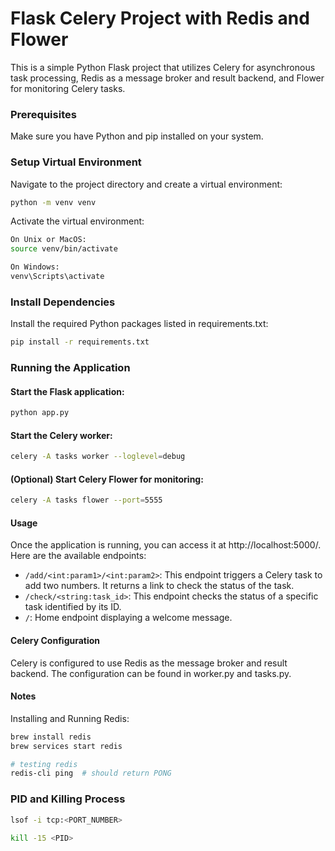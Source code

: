 # Flask Celery Project with Redis and Flower

This is a simple Python Flask project that utilizes Celery for asynchronous task processing, Redis as a message broker and result backend, and Flower for monitoring Celery tasks.



### Prerequisites

Make sure you have Python and pip installed on your system.

### Setup Virtual Environment

Navigate to the project directory and create a virtual environment:

```bash
python -m venv venv
```
Activate the virtual environment:

```bash
On Unix or MacOS:
source venv/bin/activate

On Windows:
venv\Scripts\activate
```



### Install Dependencies
Install the required Python packages listed in requirements.txt:

```bash
pip install -r requirements.txt
``` 
### Running the Application
#### Start the Flask application:

```bash
python app.py
```

#### Start the Celery worker:
```bash
celery -A tasks worker --loglevel=debug
```

#### (Optional) Start Celery Flower for monitoring:

```bash
celery -A tasks flower --port=5555
```
#### Usage
Once the application is running, you can access it at http://localhost:5000/. Here are the available endpoints:

- `/add/<int:param1>/<int:param2>`: This endpoint triggers a Celery task to add two numbers. It returns a link to check the status of the task.
- `/check/<string:task_id>`: This endpoint checks the status of a specific task identified by its ID.
- `/`: Home endpoint displaying a welcome message.

#### Celery Configuration
Celery is configured to use Redis as the message broker and result backend. The configuration can be found in worker.py and tasks.py.

#### Notes

Installing and Running Redis:
```bash
brew install redis
brew services start redis

# testing redis
redis-cli ping  # should return PONG
```

### PID and Killing Process
```bash
lsof -i tcp:<PORT_NUMBER>

kill -15 <PID>
```